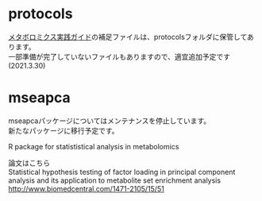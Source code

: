 # protocols
[メタボロミクス実践ガイド](https://www.yodosha.co.jp/yodobook/book/9784758122511/)の補足ファイルは、protocolsフォルダに保管してあります。  
一部準備が完了していないファイルもありますので、適宜追加予定です(2021.3.30)

# mseapca
mseapcaパッケージについてはメンテナンスを停止しています。  
新たなパッケージに移行予定です。

R package for statististical analysis in metabolomics

論文はこちら<BR>
Statistical hypothesis testing of factor loading in principal component analysis and its application to metabolite set enrichment analysis<BR>
http://www.biomedcentral.com/1471-2105/15/51
